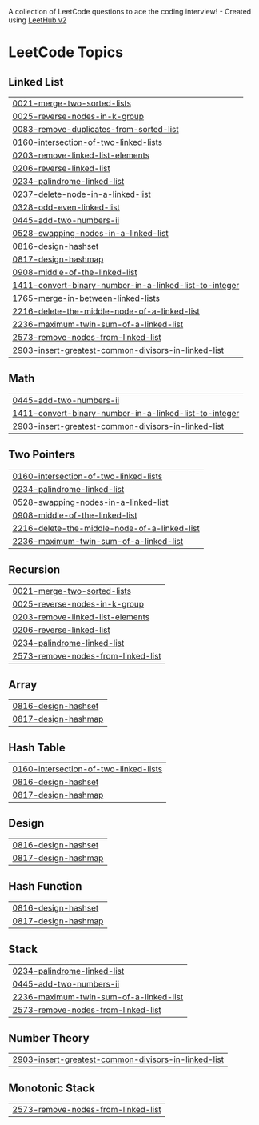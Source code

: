 A collection of LeetCode questions to ace the coding interview! - Created using [LeetHub v2](https://github.com/arunbhardwaj/LeetHub-2.0)
<!---LeetCode Topics Start-->
# LeetCode Topics
## Linked List
|  |
| ------- |
| [0021-merge-two-sorted-lists](https://github.com/Maniac1769/Leetcode/tree/master/0021-merge-two-sorted-lists) |
| [0025-reverse-nodes-in-k-group](https://github.com/Maniac1769/Leetcode/tree/master/0025-reverse-nodes-in-k-group) |
| [0083-remove-duplicates-from-sorted-list](https://github.com/Maniac1769/Leetcode/tree/master/0083-remove-duplicates-from-sorted-list) |
| [0160-intersection-of-two-linked-lists](https://github.com/Maniac1769/Leetcode/tree/master/0160-intersection-of-two-linked-lists) |
| [0203-remove-linked-list-elements](https://github.com/Maniac1769/Leetcode/tree/master/0203-remove-linked-list-elements) |
| [0206-reverse-linked-list](https://github.com/Maniac1769/Leetcode/tree/master/0206-reverse-linked-list) |
| [0234-palindrome-linked-list](https://github.com/Maniac1769/Leetcode/tree/master/0234-palindrome-linked-list) |
| [0237-delete-node-in-a-linked-list](https://github.com/Maniac1769/Leetcode/tree/master/0237-delete-node-in-a-linked-list) |
| [0328-odd-even-linked-list](https://github.com/Maniac1769/Leetcode/tree/master/0328-odd-even-linked-list) |
| [0445-add-two-numbers-ii](https://github.com/Maniac1769/Leetcode/tree/master/0445-add-two-numbers-ii) |
| [0528-swapping-nodes-in-a-linked-list](https://github.com/Maniac1769/Leetcode/tree/master/0528-swapping-nodes-in-a-linked-list) |
| [0816-design-hashset](https://github.com/Maniac1769/Leetcode/tree/master/0816-design-hashset) |
| [0817-design-hashmap](https://github.com/Maniac1769/Leetcode/tree/master/0817-design-hashmap) |
| [0908-middle-of-the-linked-list](https://github.com/Maniac1769/Leetcode/tree/master/0908-middle-of-the-linked-list) |
| [1411-convert-binary-number-in-a-linked-list-to-integer](https://github.com/Maniac1769/Leetcode/tree/master/1411-convert-binary-number-in-a-linked-list-to-integer) |
| [1765-merge-in-between-linked-lists](https://github.com/Maniac1769/Leetcode/tree/master/1765-merge-in-between-linked-lists) |
| [2216-delete-the-middle-node-of-a-linked-list](https://github.com/Maniac1769/Leetcode/tree/master/2216-delete-the-middle-node-of-a-linked-list) |
| [2236-maximum-twin-sum-of-a-linked-list](https://github.com/Maniac1769/Leetcode/tree/master/2236-maximum-twin-sum-of-a-linked-list) |
| [2573-remove-nodes-from-linked-list](https://github.com/Maniac1769/Leetcode/tree/master/2573-remove-nodes-from-linked-list) |
| [2903-insert-greatest-common-divisors-in-linked-list](https://github.com/Maniac1769/Leetcode/tree/master/2903-insert-greatest-common-divisors-in-linked-list) |
## Math
|  |
| ------- |
| [0445-add-two-numbers-ii](https://github.com/Maniac1769/Leetcode/tree/master/0445-add-two-numbers-ii) |
| [1411-convert-binary-number-in-a-linked-list-to-integer](https://github.com/Maniac1769/Leetcode/tree/master/1411-convert-binary-number-in-a-linked-list-to-integer) |
| [2903-insert-greatest-common-divisors-in-linked-list](https://github.com/Maniac1769/Leetcode/tree/master/2903-insert-greatest-common-divisors-in-linked-list) |
## Two Pointers
|  |
| ------- |
| [0160-intersection-of-two-linked-lists](https://github.com/Maniac1769/Leetcode/tree/master/0160-intersection-of-two-linked-lists) |
| [0234-palindrome-linked-list](https://github.com/Maniac1769/Leetcode/tree/master/0234-palindrome-linked-list) |
| [0528-swapping-nodes-in-a-linked-list](https://github.com/Maniac1769/Leetcode/tree/master/0528-swapping-nodes-in-a-linked-list) |
| [0908-middle-of-the-linked-list](https://github.com/Maniac1769/Leetcode/tree/master/0908-middle-of-the-linked-list) |
| [2216-delete-the-middle-node-of-a-linked-list](https://github.com/Maniac1769/Leetcode/tree/master/2216-delete-the-middle-node-of-a-linked-list) |
| [2236-maximum-twin-sum-of-a-linked-list](https://github.com/Maniac1769/Leetcode/tree/master/2236-maximum-twin-sum-of-a-linked-list) |
## Recursion
|  |
| ------- |
| [0021-merge-two-sorted-lists](https://github.com/Maniac1769/Leetcode/tree/master/0021-merge-two-sorted-lists) |
| [0025-reverse-nodes-in-k-group](https://github.com/Maniac1769/Leetcode/tree/master/0025-reverse-nodes-in-k-group) |
| [0203-remove-linked-list-elements](https://github.com/Maniac1769/Leetcode/tree/master/0203-remove-linked-list-elements) |
| [0206-reverse-linked-list](https://github.com/Maniac1769/Leetcode/tree/master/0206-reverse-linked-list) |
| [0234-palindrome-linked-list](https://github.com/Maniac1769/Leetcode/tree/master/0234-palindrome-linked-list) |
| [2573-remove-nodes-from-linked-list](https://github.com/Maniac1769/Leetcode/tree/master/2573-remove-nodes-from-linked-list) |
## Array
|  |
| ------- |
| [0816-design-hashset](https://github.com/Maniac1769/Leetcode/tree/master/0816-design-hashset) |
| [0817-design-hashmap](https://github.com/Maniac1769/Leetcode/tree/master/0817-design-hashmap) |
## Hash Table
|  |
| ------- |
| [0160-intersection-of-two-linked-lists](https://github.com/Maniac1769/Leetcode/tree/master/0160-intersection-of-two-linked-lists) |
| [0816-design-hashset](https://github.com/Maniac1769/Leetcode/tree/master/0816-design-hashset) |
| [0817-design-hashmap](https://github.com/Maniac1769/Leetcode/tree/master/0817-design-hashmap) |
## Design
|  |
| ------- |
| [0816-design-hashset](https://github.com/Maniac1769/Leetcode/tree/master/0816-design-hashset) |
| [0817-design-hashmap](https://github.com/Maniac1769/Leetcode/tree/master/0817-design-hashmap) |
## Hash Function
|  |
| ------- |
| [0816-design-hashset](https://github.com/Maniac1769/Leetcode/tree/master/0816-design-hashset) |
| [0817-design-hashmap](https://github.com/Maniac1769/Leetcode/tree/master/0817-design-hashmap) |
## Stack
|  |
| ------- |
| [0234-palindrome-linked-list](https://github.com/Maniac1769/Leetcode/tree/master/0234-palindrome-linked-list) |
| [0445-add-two-numbers-ii](https://github.com/Maniac1769/Leetcode/tree/master/0445-add-two-numbers-ii) |
| [2236-maximum-twin-sum-of-a-linked-list](https://github.com/Maniac1769/Leetcode/tree/master/2236-maximum-twin-sum-of-a-linked-list) |
| [2573-remove-nodes-from-linked-list](https://github.com/Maniac1769/Leetcode/tree/master/2573-remove-nodes-from-linked-list) |
## Number Theory
|  |
| ------- |
| [2903-insert-greatest-common-divisors-in-linked-list](https://github.com/Maniac1769/Leetcode/tree/master/2903-insert-greatest-common-divisors-in-linked-list) |
## Monotonic Stack
|  |
| ------- |
| [2573-remove-nodes-from-linked-list](https://github.com/Maniac1769/Leetcode/tree/master/2573-remove-nodes-from-linked-list) |
<!---LeetCode Topics End-->